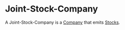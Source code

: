 # Joint-Stock-Company

A Joint-Stock-Company is a [Company](240000000.md) that emits [Stocks](404.md).